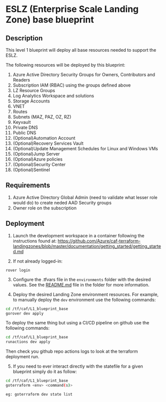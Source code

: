 # ESLZ (Enterprise Scale Landing Zone) base blueprint

## Description

This level 1 blueprint will deploy all base resources needed to support the ESLZ.

The following resources will be deployed by this blueprint:

1. Azure Active Directory Security Groups for Owners, Contributors and Readers
2. Subscription IAM (RBAC) using the groups defined above
3. LZ Resource Groups
4. Log Analytics Workspace and solutions
5. Storage Accounts
6. VNET
7. Routes
8. Subnets (MAZ, PAZ, OZ, RZ)
9. Keyvault
10. Private DNS
11. Public DNS
12. (Optional)Automation Account
13. (Optional)Recovery Services Vault
14. (Optional)Update Management Schedules for Linux and Windows VMs
15. (Optional)Jump Server
16. (Optional)Azure policies
17. (Optional)Security Center
18. (Optional)Sentinel

## Requirements

1. Azure Active Directory Global Admin (need to validate what lesser role would do) to create neded AAD Security groups
2. Owner role on the subscription

## Deployment

1. Launch the development workspace in a container following the instructions found at: https://github.com/Azure/caf-terraform-landingzones/blob/master/documentation/getting_started/getting_started.md

2. If not already logged-in:

```
rover login
```

3. Configure the <envname>.tfvars file in the `environments` folder with the desired values. See the [README.md](./environments/README.md) file in the folder for more information.

4. Deploy the desired Landing Zone environment resources. For example, to manually deploy the `dev` environment use the following commands:

```sh
cd /tf/caf/L1_blueprint_base
gorover dev apply
```

To deploy the same thing but using a CI/CD pipeline on github use the following commands:

```sh
cd /tf/caf/L1_blueprint_base
runactions dev apply
```

Then check you github repo actions logs to look at the terraform deployment run.

5. If you need to ever interact directly with the statefile for a given blueprint simply do it as follow:

```sh
cd /tf/caf/L1_blueprint_base
goterraform <env> <command(s)>

eg: goterraform dev state list
```
  